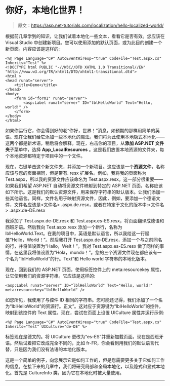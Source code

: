 # 你好，本地化世界！

> 原文：<https://asp.net-tutorials.com/localization/hello-localized-world/>

根据前几章学到的知识，让我们试着本地化一些文本，看看它是否有效。您应该在 Visual Studio 中创建新项目。您可以使用添加的默认页面，或为此目的创建一个新页面。内容应该是这样的:

```
<%@ Page Language="C#" AutoEventWireup="true" CodeFile="Test.aspx.cs" Inherits="Test" %>
<!DOCTYPE html PUBLIC "-//W3C//DTD XHTML 1.0 Transitional//EN" "http://www.w3.org/TR/xhtml1/DTD/xhtml1-transitional.dtd">
<html >
<head runat="server">
    <title>Demo</title>
</head>
<body>
    <form id="form1" runat="server">
        <asp:Label runat="server" ID="lblHelloWorld" Text="Hello, world!" />
    </form>
</body>
</html>
```

如果你运行它，你会得到好的老“你好，世界！”消息，如预期的那样用简单的英语。现在让我们给它添加一些本地化的魔法。我们将为此使用本地隐式本地化——这两个都是新术语，稍后将会解释。现在，右击你的项目，从**添加 ASP.NET 文件夹**子菜单中，选择 **App_LocalResources** 。这是我们放置本地资源的文件夹，每个本地资源都特定于项目中的一个文件。

现在，右键单击这个新文件夹，并添加一个新项目。这应该是一个**资源文件**，名称应该与您的页面相同，但是带有. resx 扩展名。例如，我将我的页面称为 Test.aspx，所以我的资源文件应该命名为 Test.aspx.resx。这一部分很重要——如果我们希望 ASP.NET 自动将资源文件映射到特定的 ASP.NET 页面，名称应该如下所示。这是我们的默认资源文件，用来保存字符串的默认版本。让我们添加一些其他语言。同样，文件名用于映射资源文件，因此，例如，要添加一个德语文件，文件名应该是<文件名> .aspx.de.resx，或者在特定于文化的版本中:<文件名> .aspx.de-DE.resx

我添加了 Test.aspx.de-DE.resx 和 Test.aspx.es-ES.resx，将页面翻译成德语和西班牙语。然后我向 Test.aspx.resx 添加一个新行，名称为 lblHelloWorld.Text。在我的项目中，英语是默认语言，所以我给这一行赋值“Hello，World！”。然后我打开 Test.aspx.de-DE.resx，添加一个与之前同名的行，并将值设置为“Hallo，Welt！”。我对 Test.aspx.es-ES.resx 做了同样的事情，在这里我将值设置为“Hola，mundo！”。您的三个资源文件现在都应该有一个名为“lblHelloWorld”的行。Text”和 Hello world 字符串的本地化版本。

现在，回到我们的 ASP.NET 页面，使用标签控件上的 meta:resourcekey 属性，让它使用我们的资源字符串。它应该是这样的:

<input type="hidden" name="IL_IN_ARTICLE">

```
<asp:Label runat="server" ID="lblHelloWorld" Text="Hello, world!" meta:resourcekey="lblHelloWorld" />
```

如您所见，我使用了与控件 ID 相同的字符串。您可能还记得，我们添加了一个名为“lblHelloWorld”的资源行。正文”。这对应于资源键为“lblHelloWorld”的控件，映射到该控件的 Text 属性。现在，尝试在页面上设置 UICulture 属性并运行示例:

```
<%@ Page Language="C#" AutoEventWireup="true" CodeFile="Test.aspx.cs" Inherits="Test" UICulture="de-DE" %>
```

标签现在是德文的。将 UICulture 更改为“es-ES”并重新加载页面。现在是西班牙语。然后试着把它改成完全不同的，比如 fr-FR，你会看到用我们的默认语言代替，只是因为我们没有法语的本地化版本。

这是一个简单的例子，向您展示它是如何工作的，但是您需要更多关于它如何工作的信息。在接下来的几章中，我们将研究局部和全局本地化，以及隐式和显式本地化。首先是 CultureInfo 类，因为它在本地化时被大量使用。

* * *